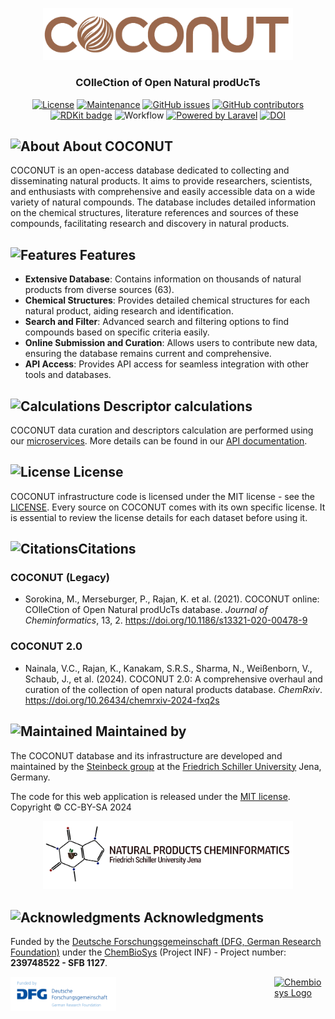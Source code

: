 
<p align="center">
  <a href="https://COCONUT.naturalproducts.net/" target="_blank">
    <img src="/public/img/logo.png" width="400" alt="COCONUT Logo">
  </a>
    <h3 align="center">COlleCtion of Open Natural prodUcTs</h3>
</p>

<div align="center">

[![License](https://img.shields.io/badge/License-MIT%202.0-blue.svg)](https://opensource.org/licenses/MIT)
[![Maintenance](https://img.shields.io/badge/Maintained%3F-yes-green.svg)](https://GitHub.com/Steinbeck-Lab/coconut/graphs/commit-activity)
[![GitHub issues](https://img.shields.io/github/issues/Steinbeck-Lab/coconut.svg)](https://GitHub.com/Steinbeck-Lab/coconut/issues/)
[![GitHub contributors](https://img.shields.io/github/contributors/Steinbeck-Lab/coconut.svg)](https://GitHub.com/Steinbeck-Lab/coconut/graphs/contributors/)
[![RDKit badge](https://img.shields.io/badge/Powered%20by-RDKit-3838ff.svg?logo=data:image/png;base64,iVBORw0KGgoAAAANSUhEUgAAABAAAAAQBAMAAADt3eJSAAAABGdBTUEAALGPC/xhBQAAACBjSFJNAAB6JgAAgIQAAPoAAACA6AAAdTAAAOpgAAA6mAAAF3CculE8AAAAFVBMVEXc3NwUFP8UPP9kZP+MjP+0tP////9ZXZotAAAAAXRSTlMAQObYZgAAAAFiS0dEBmFmuH0AAAAHdElNRQfmAwsPGi+MyC9RAAAAQElEQVQI12NgQABGQUEBMENISUkRLKBsbGwEEhIyBgJFsICLC0iIUdnExcUZwnANQWfApKCK4doRBsKtQFgKAQC5Ww1JEHSEkAAAACV0RVh0ZGF0ZTpjcmVhdGUAMjAyMi0wMy0xMVQxNToyNjo0NyswMDowMDzr2J4AAAAldEVYdGRhdGU6bW9kaWZ5ADIwMjItMDMtMTFUMTU6MjY6NDcrMDA6MDBNtmAiAAAAAElFTkSuQmCC)](https://www.rdkit.org/)
![Workflow](https://GitHub.com/Steinbeck-Lab/coconut/actions/workflows/dev-build.yml/badge.svg)
[![Powered by Laravel](https://img.shields.io/badge/Powered%20by-Laravel-red.svg?style=flat&logo=Laravel)](https://laravel.com)
[![DOI](https://zenodo.org/badge/778260166.svg)](https://zenodo.org/doi/10.5281/zenodo.13283948)

</div>

## ![About](https://www.google.com/s2/favicons?domain=naturalproducts.net) About COCONUT

COCONUT is an open-access database dedicated to collecting and disseminating natural products. It aims to provide researchers, scientists, and enthusiasts with comprehensive and easily accessible data on a wide variety of natural compounds. The database includes detailed information on the chemical structures, literature references and sources of these compounds, facilitating research and discovery in natural products.

## ![Features](https://www.google.com/s2/favicons?domain=github.com) Features

- **Extensive Database**: Contains information on thousands of natural products from diverse sources (63).
- **Chemical Structures**: Provides detailed chemical structures for each natural product, aiding research and identification.
- **Search and Filter**: Advanced search and filtering options to find compounds based on specific criteria easily.
- **Online Submission and Curation**: Allows users to contribute new data, ensuring the database remains current and comprehensive.
- **API Access**: Provides API access for seamless integration with other tools and databases.

## ![Calculations](https://www.google.com/s2/favicons?domain=python.org) Descriptor calculations

COCONUT data curation and descriptors calculation are performed using our [microservices](https://github.com/Steinbeck-Lab/cheminformatics-python-microservice). More details can be found in our [API documentation](https://api.naturalproducts.net/docs).

## ![License](https://www.google.com/s2/favicons?domain=opensource.org) License

COCONUT infrastructure code is licensed under the MIT license - see the [LICENSE](https://GitHub.com/Steinbeck-Lab/coconut/blob/documentation/LICENSE). Every source on COCONUT comes with its own specific license. It is essential to review the license details for each dataset before using it.

## ![Citations](https://www.google.com/s2/favicons?domain=doi.org)Citations

### COCONUT (Legacy)
-  Sorokina, M., Merseburger, P., Rajan, K. et al. (2021). COCONUT online: COlleCtion of Open Natural prodUcTs database. *Journal of Cheminformatics*, 13, 2. 
https://doi.org/10.1186/s13321-020-00478-9

### COCONUT 2.0
-  Nainala, V.C., Rajan, K., Kanakam, S.R.S., Sharma, N., Weißenborn, V., Schaub, J., et al. (2024). COCONUT 2.0: A comprehensive overhaul and curation of the collection of open natural products database. *ChemRxiv*. 
https://doi.org/10.26434/chemrxiv-2024-fxq2s

## ![Maintained](https://www.google.com/s2/favicons?domain=uni-jena.de) Maintained by

The COCONUT database and its infrastructure are developed and maintained by the [Steinbeck group](https://cheminf.uni-jena.de) at the [Friedrich Schiller University](https://www.uni-jena.de/en/) Jena, Germany.

The code for this web application is released under the [MIT license](https://opensource.org/licenses/MIT). Copyright © CC-BY-SA 2024

<p align="center">
  <a href="https://cheminf.uni-jena.de/" target="_blank">
    <img src="https://github.com/Kohulan/DECIMER-Image-to-SMILES/blob/master/assets/CheminfGit.png" width="400" alt="cheminf Logo">
  </a>
</p>

## ![Acknowledgments](https://www.google.com/s2/favicons?domain=dfg.de) Acknowledgments

Funded by the [Deutsche Forschungsgemeinschaft (DFG, German Research Foundation)](https://www.dfg.de/) under the [ChemBioSys](https://www.chembiosys.de/en/) (Project INF) - Project number: **239748522 - SFB 1127**.

<div style="display: flex; justify-content: space-between;">
  <a href="https://www.dfg.de/" target="_blank">
    <img src="https://github.com/Steinbeck-Lab/cheminformatics-microservice/blob/main/docs/public/dfg_logo_schriftzug_blau_foerderung_en.gif" width="40%" alt="DFG Logo">
  </a>
  <a href="https://www.chembiosys.de/en/welcome.html" target="_blank">
    <img src="https://github.com/Steinbeck-Lab/cheminformatics-microservice/assets/30716951/45c8e153-8322-4563-a51d-cbdbe4e08627" width="40%" alt="Chembiosys Logo">
  </a>
</div>

